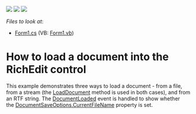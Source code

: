 <!-- default badges list -->
![](https://img.shields.io/endpoint?url=https://codecentral.devexpress.com/api/v1/VersionRange/128610831/18.1.3%2B)
[![](https://img.shields.io/badge/Open_in_DevExpress_Support_Center-FF7200?style=flat-square&logo=DevExpress&logoColor=white)](https://supportcenter.devexpress.com/ticket/details/E1222)
[![](https://img.shields.io/badge/📖_How_to_use_DevExpress_Examples-e9f6fc?style=flat-square)](https://docs.devexpress.com/GeneralInformation/403183)
<!-- default badges end -->
<!-- default file list -->
*Files to look at*:

* [Form1.cs](./CS/LoadDocumentExample/Form1.cs) (VB: [Form1.vb](./VB/LoadDocumentExample/Form1.vb))
<!-- default file list end -->
# How to load a document into the RichEdit control


<p>This example demonstrates three ways to load a document - from a file, from a stream (the <a href="http://documentation.devexpress.com/#WindowsForms/DevExpressXtraRichEditAPINativeDocument_LoadDocumenttopic">LoadDocument</a> method is used in both cases), and from an RTF string. The <a href="http://documentation.devexpress.com/#WindowsForms/DevExpressXtraRichEditRichEditControl_DocumentLoadedtopic">DocumentLoaded</a> event is handled to show whether the <a href="http://help.devexpress.com/#CoreLibraries/DevExpressXtraRichEditDocumentSaveOptions_CurrentFileNametopic">DocumentSaveOptions.CurrentFileName</a> property is set.</p>

<br/>


